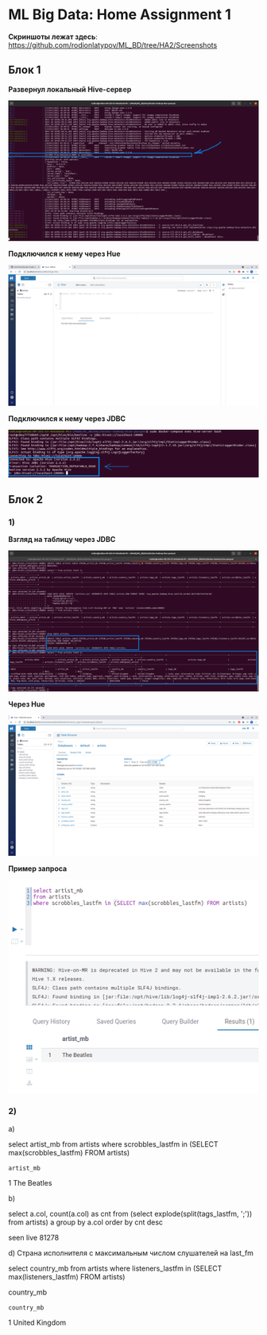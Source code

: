 # ML Big Data: Home Assignment 1

**Скриншоты лежат здесь**: https://github.com/rodionlatypov/ML_BD/tree/HA2/Screenshots

## Блок 1

**Развернул локальный Hive-сервер**

![Hive](https://github.com/rodionlatypov/ML_BD/blob/HA2/Screenshots/Hive.png)

**Подключился к нему через Hue**

![Hue](https://github.com/rodionlatypov/ML_BD/blob/HA2/Screenshots/Hue.png)

**Подключился к нему через JDBC**

![Beeline](https://github.com/rodionlatypov/ML_BD/blob/HA2/Screenshots/Beeline.png)

## Блок 2

### 1)

**Взгляд на таблицу через JDBC**

![DB through jdbc](https://github.com/rodionlatypov/ML_BD/blob/HA2/Screenshots/Database%20in%20beeline.png)

**Через Hue**

![DB in Hue](https://github.com/rodionlatypov/ML_BD/blob/HA2/Screenshots/Database%20in%20hue.png)


**Пример запроса**

![Query example](https://github.com/rodionlatypov/ML_BD/blob/HA2/Screenshots/Query%20example.png)


### 2)

a)

select artist_mb
from artists
where scrobbles_lastfm in (SELECT max(scrobbles_lastfm) FROM artists)

 
 	artist_mb
1	The Beatles


b)

select a.col, count(a.col) as cnt
from (select explode(split(tags_lastfm, ';')) from artists) a
group by a.col
order by cnt desc


seen live	81278


d) Страна исполнителя с максимальным числом слушателей на last_fm

select country_mb
from artists
where listeners_lastfm in (SELECT max(listeners_lastfm) FROM artists)


country_mb
 

 	country_mb
1	United Kingdom

